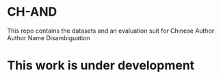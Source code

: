 # CH-AND
This repo contains the datasets and an evaluation suit for Chinese Author Author Name Disambiguation  

# This work is under development 
